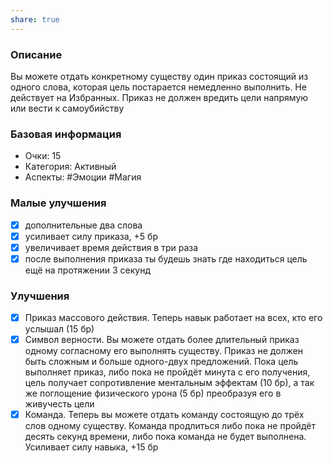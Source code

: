 ```yaml
---
share: true
---
```

### Описание
Вы можете отдать конкретному существу один приказ состоящий из одного слова, которая цель постарается немедленно выполнить. Не действует на Избранных. Приказ не должен вредить цели напрямую или вести к самоубийству
### Базовая информация
- Очки: 15 
- Категория: Активный
- Аспекты: #Эмоции #Магия 
### Малые улучшения
- [x] дополнительные два слова
- [x] усиливает силу приказа, +5 бр
- [x] увеличивает время действия в три раза
- [x] после выполнения приказа ты будешь знать где находиться цель ещё на протяжении 3 секунд
### Улучшения
- [x] Приказ массового действия. Теперь навык работает на всех, кто его услышал (15 бр)
- [x] Символ верности. Вы можете отдать более длительный приказ одному согласному его выполнять существу. Приказ не должен быть сложным и больше одного-двух предложений. Пока цель выполняет приказ, либо пока не пройдёт минута с его получения, цель получает сопротивление ментальным эффектам (10 бр), а так же поглощение физического урона (5 бр) преобразуя его в живучесть цели
- [x] Команда. Теперь вы можете отдать команду состоящую до трёх слов одному существу. Команда продлиться либо пока не пройдёт десять секунд времени, либо пока команда не будет выполнена. Усиливает силу навыка, +15 бр